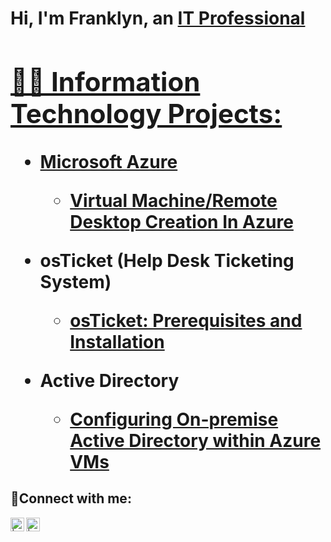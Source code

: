 <h1>Hi, I'm Franklyn, an <a href="https:/Franklynvf">IT Professional

<h2>👨‍💻 Information Technology Projects:</h2>

- <b>Microsoft Azure</b>
  - [Virtual Machine/Remote Desktop Creation In Azure](https://github.com/franklynvf//virtual-machine)
  

- <b>osTicket (Help Desk Ticketing System)</b>
  - [osTicket: Prerequisites and Installation](https://github.com/franklynvf/osticket-prereqs)
  
  
  
- <b>Active Directory</b>
  - [Configuring On-premise Active Directory within Azure VMs](https://github.com/franklynvf//configure-ad)


<h2>🤳Connect with me:</h2>


[<img align="left" alt="| LinkedIn" width="22px" src="https://cdn.jsdelivr.net/npm/simple-icons@v3/icons/linkedin.svg" />][linkedin]
[<img align="left" alt=" | Instagram" width="22px" src="https://cdn.jsdelivr.net/npm/simple-icons@v3/icons/instagram.svg" />][instagram]


[instagram]: https://www.instagram.com/
[linkedin]: https://linkedin.com/in/
